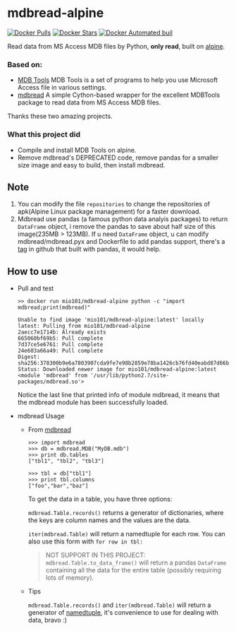 # mdbread-alpine
[![Docker Pulls](https://img.shields.io/docker/pulls/mio101/mdbread-alpine.svg)](https://hub.docker.com/r/mio101/mdbread-alpine)
[![Docker Stars](https://img.shields.io/docker/stars/mio101/mdbread-alpine.svg)](https://hub.docker.com/r/mio101/mdbread-alpine)
[![Docker Automated buil](https://img.shields.io/docker/automated/mio101/mdbread-alpine.svg)](https://hub.docker.com/r/mio101/mdbread-alpine)


Read data from MS Access MDB files by Python, **only read**, built on [alpine](https://alpinelinux.org).

### Based on:

* [MDB Tools](https://github.com/brianb/mdbtools) MDB Tools is a set of programs to help you use Microsoft Access file in various settings.
* [mdbread](https://github.com/gilesc/mdbread) A simple Cython-based wrapper for the excellent MDBTools package to read data from MS Access MDB files.

Thanks these two amazing projects.

### What this project did
* Compile and install MDB Tools on alpine.
* Remove mdbread's DEPRECATED code, remove pandas for a smaller size image and easy to build, then install mdbread.


## Note
1. You can modify the file `repositories` to change the repositories of apk(Alpine Linux package management) for a faster download. 
2. Mdbread use pandas (a famous python data analyis packages) to return `DataFrame` object, i remove the pandas to save about half size of this image(235MB > 123MB). If u need `DataFrame` object, u can modify mdbread/mdbread.pyx and Dockerfile to add pandas support, there's a [tag](https://github.com/MioYvo/mdbread-alpine/tree/with-pandas) in github that built with pandas, it would help.

## How to use
* Pull and test

    ```
    >> docker run mio101/mdbread-alpine python -c "import mdbread;print(mdbread)"
    
    Unable to find image 'mio101/mdbread-alpine:latest' locally
    latest: Pulling from mio101/mdbread-alpine
    2aecc7e1714b: Already exists
    665060bf69b5: Pull complete
    7d37ce5e6761: Pull complete
    24e603a66a49: Pull complete
    Digest: sha256:378300b9e6a7803907cda9fe7e98b2859e78ba1426cb76fd40eabd87d66bc36b
    Status: Downloaded newer image for mio101/mdbread-alpine:latest
    <module 'mdbread' from '/usr/lib/python2.7/site-packages/mdbread.so'>
    ```
    Notice the last line that printed info of module mdbread, it means that the mdbread module has been successfully loaded.

* mdbread Usage

    * From [mdbread](https://github.com/gilesc/mdbread#usage)
    
        ```
        >>> import mdbread
        >>> db = mdbread.MDB("MyDB.mdb")
        >>> print db.tables
        ["tbl1", "tbl2", "tbl3"]
        
        >>> tbl = db["tbl1"]
        >>> print tbl.columns
        ["foo","bar","baz"]
        ```
        To get the data in a table, you have three options:
        
        `mdbread.Table.records()` returns a generator of dictionaries, where the keys are column names and the values are the data.
        
        `iter(mdbread.Table)` will return a namedtuple for each row. You can also use this form with `for row in tbl:`
        
        >NOT SUPPORT IN THIS PROJECT: `mdbread.Table.to_data_frame()` will return a pandas `DataFrame ` containing all the data for the entire table (possibly requiring lots of memory).
    
    * Tips
    
        `mdbread.Table.records()` and `iter(mdbread.Table)` will return a generator of [namedtuple](https://docs.python.org/2/library/collections.html#collections.namedtuple), it's convenience to use for dealing with data, bravo :)

